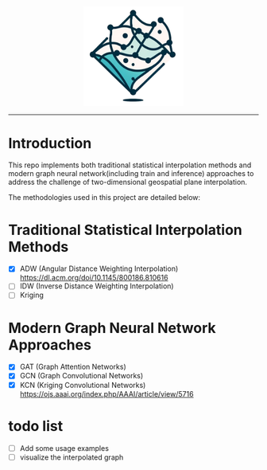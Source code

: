 <p align="center" width="100%">
  <img src='images/logo.png' width="40%">
</p>

---

# Introduction

This repo implements both traditional statistical interpolation methods and modern graph neural network(including train and inference) approaches to address the challenge of two-dimensional geospatial plane interpolation.

The methodologies used in this project are detailed below:

# Traditional Statistical Interpolation Methods

- [x] ADW (Angular Distance Weighting Interpolation) https://dl.acm.org/doi/10.1145/800186.810616
- [ ] IDW (Inverse Distance Weighting Interpolation)
- [ ] Kriging

# Modern Graph Neural Network Approaches

- [x] GAT (Graph Attention Networks)
- [x] GCN (Graph Convolutional Networks)
- [x] KCN (Kriging Convolutional Networks) https://ojs.aaai.org/index.php/AAAI/article/view/5716

# todo list

- [ ] Add some usage examples
- [ ] visualize the interpolated graph

